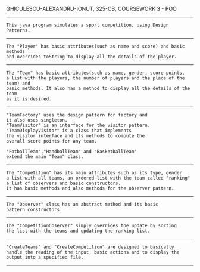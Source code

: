 
GHICULESCU-ALEXANDRU-IONUT, 325-CB,  COURSEWORK 3 - POO

---------------------------------------------------------------------------------

	This java program simulates a sport competition, using Design Patterns.
	
---------------------------------------------------------------------------------
	
	The "Player" has basic attributes(such as name and score) and basic methods
	and overrides toString to display all the details of the player. 
		
---------------------------------------------------------------------------------
	
	The "Team" has basic attributes(such as name, gender, score points,
	a list with the players, the number of players and the place of the team) and
	basic methods. It also has a method to display all the details of the team
	as it is desired.
	
---------------------------------------------------------------------------------

	"TeamFactory" uses the design pattern for factory and
	it also uses singleton.
	"TeamVisitor" is an interface for the visitor pattern.
	"TeamDisplayVisitor" is a class that implements 
	the visitor interface and its methods to compute the 
	overall score points for any team.

	"FotballTeam","HandballTeam" and "BasketballTeam"
	extend the main "Team" class.
		
---------------------------------------------------------------------------------
	
	The "Competition" has its main attributes such as its type, gender
	a list with all teams, an ordered list with the team called "ranking"
	a list of observers and basic constructors.
	It has basic methods and also methods for the observer pattern.

---------------------------------------------------------------------------------
	
	The "Observer" class has an abstract method and its basic 
	pattern constructors.

---------------------------------------------------------------------------------

	The "CompetitionObserver" simply overrides the update by sorting
	the list with the teams and updating the ranking list.

---------------------------------------------------------------------------------

	"CreateTeams" and "CreateCompetition" are designed to basically
	handle the reading of the input, basic actions and to display the
	output into a specified file.

---------------------------------------------------------------------------------
